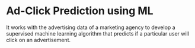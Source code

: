 # Ad-Click Prediction using ML
It works with the advertising data of a marketing agency to 
develop a supervised machine learning algorithm that predicts if a particular 
user will click on an advertisement.
